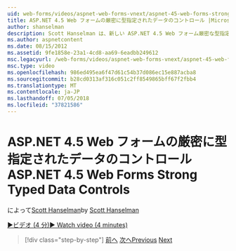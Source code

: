 ```yaml
---
uid: web-forms/videos/aspnet-web-forms-vnext/aspnet-45-web-forms-strong-typed-data-controls
title: ASP.NET 4.5 Web フォームの厳密に型指定されたデータのコントロール |Microsoft Docs
author: shanselman
description: Scott Hanselman は、新しい ASP.NET 4.5 Web フォーム厳密な型指定されたデータ コントロールを示します。
ms.author: aspnetcontent
ms.date: 08/15/2012
ms.assetid: 9fe1858e-23a1-4cd8-aa69-6eadbb249612
msc.legacyurl: /web-forms/videos/aspnet-web-forms-vnext/aspnet-45-web-forms-strong-typed-data-controls
msc.type: video
ms.openlocfilehash: 986ed495ea6f47d61c54b37d086ec15e887acba8
ms.sourcegitcommit: b28cd0313af316c051c2ff8549865bff67f2fbb4
ms.translationtype: MT
ms.contentlocale: ja-JP
ms.lasthandoff: 07/05/2018
ms.locfileid: "37821586"
---
```

<a name="aspnet-45-web-forms-strong-typed-data-controls"></a><span data-ttu-id="6d2a5-103">ASP.NET 4.5 Web フォームの厳密に型指定されたデータのコントロール</span><span class="sxs-lookup"><span data-stu-id="6d2a5-103">ASP.NET 4.5 Web Forms Strong Typed Data Controls</span></span>
====================
<span data-ttu-id="6d2a5-104">によって[Scott Hanselman](https://github.com/shanselman)</span><span class="sxs-lookup"><span data-stu-id="6d2a5-104">by [Scott Hanselman](https://github.com/shanselman)</span></span>

[<span data-ttu-id="6d2a5-105">&#9654;ビデオ (4 分)</span><span class="sxs-lookup"><span data-stu-id="6d2a5-105">&#9654; Watch video (4 minutes)</span></span>](https://channel9.msdn.com/Blogs/ASP-NET-Site-Videos/aspnet-45-web-forms-strong-typed-data-controls)

> [!div class="step-by-step"]
> <span data-ttu-id="6d2a5-106">[前へ](aspnet-45-web-forms-model-binding.md)
> [次へ](aspnet-vnext-videos-bundling-and-minification.md)</span><span class="sxs-lookup"><span data-stu-id="6d2a5-106">[Previous](aspnet-45-web-forms-model-binding.md)
[Next](aspnet-vnext-videos-bundling-and-minification.md)</span></span>
